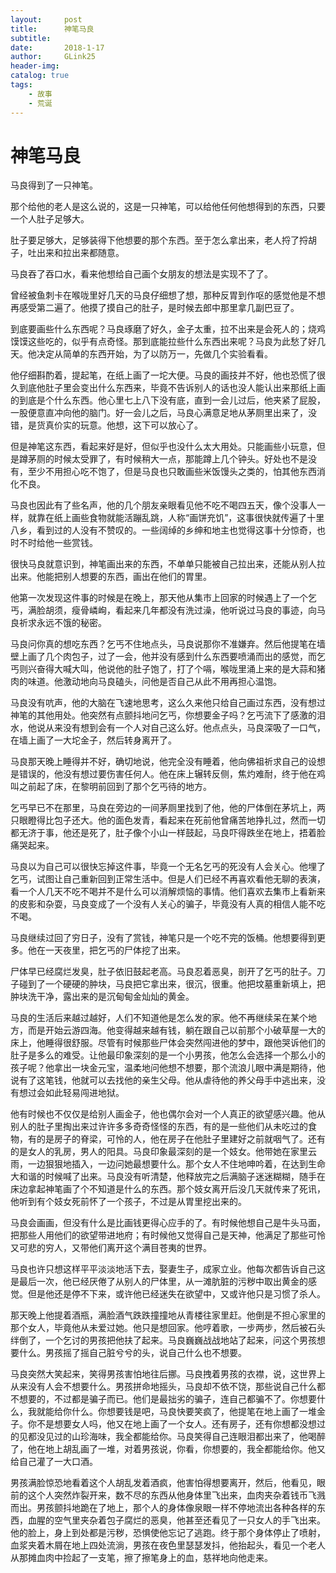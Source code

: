 ```yaml
---
layout:     post
title:      神笔马良
subtitle:   
date:       2018-1-17
author:     GLink25
header-img: 
catalog: true
tags:
    - 故事
    - 荒诞
---
```


# 神笔马良

马良得到了一只神笔。


那个给他的老人是这么说的，这是一只神笔，可以给他任何他想得到的东西，只要一个人肚子足够大。


肚子要足够大，足够装得下他想要的那个东西。至于怎么拿出来，老人捋了捋胡子，吐出来和拉出来都随意。


马良吞了吞口水，看来他想给自己画个女朋友的想法是实现不了了。


曾经被鱼刺卡在喉咙里好几天的马良仔细想了想，那种反胃到作呕的感觉他是不想再感受第二遍了。他摸了摸自己的肚子，是时候去郎中那里拿几副巴豆了。


到底要画些什么东西呢？马良琢磨了好久，金子太重，拉不出来是会死人的；烧鸡馍馍这些吃的，似乎有点奇怪。那到底能拉些什么东西出来呢？马良为此愁了好几天。他决定从简单的东西开始，为了以防万一，先做几个实验看看。


他仔细斟酌着，提起笔，在纸上画了一坨大便。马良的画技并不好，他也恐慌了很久到底他肚子里会变出什么东西来，毕竟不告诉别人的话也没人能认出来那纸上画的到底是个什么东西。他心里七上八下没有底，直到一会儿过后，他夹紧了屁股，一股便意直冲向他的脑门。好一会儿之后，马良心满意足地从茅厕里出来了，没错，是货真价实的玩意。他想，这下可以放心了。


但是神笔这东西，看起来好是好，但似乎也没什么太大用处。只能画些小玩意，但是蹲茅厕的时候太受罪了，有时候稍大一点，那能蹲上几个钟头。好处也不是没有，至少不用担心吃不饱了，但是马良也只敢画些米饭馒头之类的，怕其他东西消化不良。


马良也因此有了些名声，他的几个朋友亲眼看见他不吃不喝四五天，像个没事人一样，就靠在纸上画些食物就能活蹦乱跳，人称“画饼充饥”，这事很快就传遍了十里八乡，看到过的人没有不赞叹的。一些阔绰的乡绅和地主也觉得这事十分惊奇，也时不时给他一些赏钱。


很快马良就意识到，神笔画出来的东西，不单单只能被自己拉出来，还能从别人拉出来。他能把别人想要的东西，画出在他们的胃里。


他第一次发现这件事的时候是在晚上，那天他从集市上回家的时候遇上了一个乞丐，满脸胡须，瘦骨嶙峋，看起来几年都没有洗过澡，他听说过马良的事迹，向马良祈求永远不饿的秘密。


马良问你真的想吃东西？乞丐不住地点头，马良说那你不准嫌弃。然后他提笔在墙壁上画了几个肉包子，过了一会，他并没有感到什么东西要喷涌而出的感觉，而乞丐则兴奋得大喊大叫，他说他的肚子饱了，打了个嗝，喉咙里涌上来的是大蒜和猪肉的味道。他激动地向马良磕头，问他是否自己从此不用再担心温饱。


马良没有吭声，他的大脑在飞速地思考，这么久来他只给自己画过东西，没有想过神笔的其他用处。他突然有点颤抖地问乞丐，你想要金子吗？乞丐流下了感激的泪水，他说从来没有想到会有一个人对自己这么好。他点点头，马良深吸了一口气，在墙上画了一大坨金子，然后转身离开了。


马良那天晚上睡得并不好，确切地说，他完全没有睡着，他向佛祖祈求自己的设想是错误的，他没有想过要伤害任何人。他在床上辗转反侧，焦灼难耐，终于他在鸡叫之前起了床，在黎明前回到了那个乞丐待的地方。


乞丐早已不在那里，马良在旁边的一间茅厕里找到了他，他的尸体倒在茅坑上，两只眼瞪得比包子还大。他的面色发青，看起来在死前他曾痛苦地挣扎过，然而一切都无济于事，他还是死了，肚子像个小山一样鼓起，马良吓得跌坐在地上，捂着脸痛哭起来。


马良以为自己可以很快忘掉这件事，毕竟一个无名乞丐的死没有人会关心。他埋了乞丐，试图让自己重新回到正常生活中。但是人们已经不再喜欢看他无聊的表演，看一个人几天不吃不喝并不是什么可以消解烦恼的事情。他们喜欢去集市上看新来的皮影和杂耍，马良变成了一个没有人关心的骗子，毕竟没有人真的相信人能不吃不喝。


马良继续过回了穷日子，没有了赏钱，神笔只是一个吃不完的饭桶。他想要得到更多。他在一天夜里，把乞丐的尸体挖了出来。


尸体早已经腐烂发臭，肚子依旧鼓起老高。马良忍着恶臭，剖开了乞丐的肚子。刀子碰到了一个硬硬的肿块，马良把它拿出来，很沉，很重。他把坟墓重新填上，把肿块洗干净，露出来的是沉甸甸金灿灿的黄金。


马良的生活后来越过越好，人们不知道他是怎么发的家。他不再继续呆在某个地方，而是开始云游四海。他变得越来越有钱，躺在跟自己以前那个小破草屋一大的床上，他睡得很舒服。尽管有时候那些尸体会突然闯进他的梦中，跟他哭诉他们的肚子是多么的难受。让他最印象深刻的是一个小男孩，他怎么会选择一个那么小的孩子呢？他拿出一块金元宝，温柔地问他想不想要，那个流浪儿眼中满是期待，他说有了这笔钱，他就可以去找他的亲生父母。他从虐待他的养父母手中逃出来，没有想过会如此轻易闯进地狱。

他有时候也不仅仅是给别人画金子，他也偶尔会对一个人真正的欲望感兴趣。他从别人的肚子里掏出来过许许多多奇奇怪怪的东西，有的是一些他们从未吃过的食物，有的是房子的脊梁，可怜的人，他在房子在他肚子里建好之前就咽气了。还有的是女人的乳房，男人的阳具。马良印象最深刻的是一个妓女。他带她在家里云雨，一边狠狠地插入，一边问她最想要什么。那个女人不住地呻吟着，在达到生命大和谐的时候喊了出来。马良没有听清楚，他释放完之后满脑子迷迷糊糊，随手在床边拿起神笔画了个不知道是什么的东西。那个妓女离开后没几天就传来了死讯，他听到有个妓女死前怀了一个孩子，不过是从胃里挖出来的。


马良会画画，但没有什么是比画钱更得心应手的了。有时候他想自己是牛头马面，把那些人用他们的欲望带进地府；有时候他又觉得自己是天神，他满足了那些可怜又可悲的穷人，又带他们离开这个满目苍夷的世界。


马良也许只想这样平平淡淡地活下去，娶妻生子，成家立业。他每次都告诉自己这是最后一次，他已经厌倦了从别人的尸体里，从一滩肮脏的污秽中取出黄金的感觉。但是他还是停不下来，或许他已经迷失在欲望中，又或许他只是习惯了杀人。


那天晚上他提着酒瓶，满脸酒气跌跌撞撞地从青楼往家里赶。他倒是不担心家里的那个女人，毕竟他从未爱过她。他只是想回家。他哼着歌，一步两步，然后被石头绊倒了，一个乞讨的男孩把他扶了起来。马良巍巍战战地站了起来，问这个男孩想要什么。男孩摇了摇自己脏兮兮的头，说自己什么也不想要。


马良突然大笑起来，笑得男孩害怕地往后挪。马良拽着男孩的衣襟，说，这世界上从来没有人会不想要什么。男孩拼命地摇头，马良却不依不饶，那些说自己什么都不想要的，不过都是骗子而已。他们是最拙劣的骗子，连自己都骗不了。你想要什么，我就能给你什么。你想要钱是吧，马良快要笑疯了，他提笔在地上画了一堆金子。你不是想要女人吗，他又在地上画了一个女人。还有房子，还有你想都没想过的见都没见过的山珍海味，我全都能给你。马良笑得自己连眼泪都出来了，他喝醉了，他在地上胡乱画了一堆，对着男孩说，你看，你想要的，我全都能给你。他又给自己灌了一大口酒。


男孩满脸惊恐地看着这个人胡乱发着酒疯，他害怕得想要离开，然后，他看见，眼前的这个人突然炸裂开来，数不尽的东西从他身体里飞出来，血肉夹杂着钱币飞溅而出。男孩颤抖地跪在了地上，那个人的身体像泉眼一样不停地流出各种各样的东西，血腥的空气里夹杂着包子腐烂的恶臭，他甚至还看见了一只女人的手飞出来。他的脸上，身上到处都是污秽，恐惧使他忘记了逃跑。终于那个身体停止了喷射，血浆夹着木屑在地上四处流淌，男孩在夜色里瑟瑟发抖，他抬起头，看见一个老人从那摊血肉中捡起了一支笔，擦了擦笔身上的血，慈祥地向他走来。

 